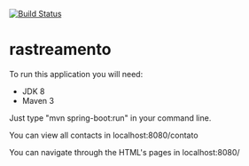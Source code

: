[![Build Status](https://travis-ci.org/leandrorosa/rastreamento.svg?branch=master)](https://travis-ci.org/leandrorosa/rastreamento)
# rastreamento

To run this application you will need:
- JDK 8
- Maven 3

Just type "mvn spring-boot:run" in your command line.

You can view all contacts in localhost:8080/contato

You can navigate through the HTML's pages in localhost:8080/